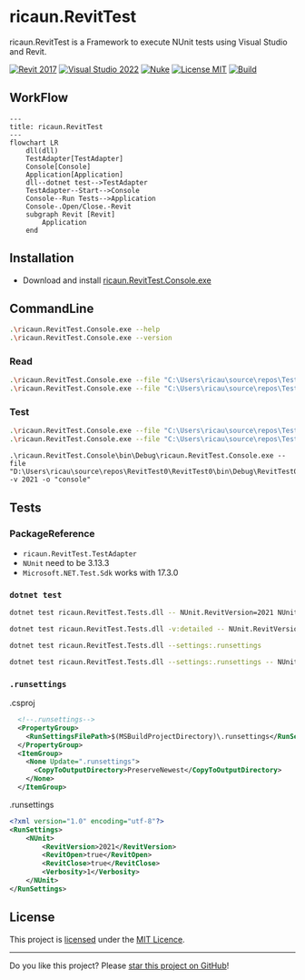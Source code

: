 # ricaun.RevitTest

ricaun.RevitTest is a Framework to execute NUnit tests using Visual Studio and Revit.

[![Revit 2017](https://img.shields.io/badge/Revit-2017+-blue.svg)](https://github.com/ricaun-io/ricaun.RevitTest)
[![Visual Studio 2022](https://img.shields.io/badge/Visual%20Studio-2022-blue)](https://github.com/ricaun-io/ricaun.RevitTest)
[![Nuke](https://img.shields.io/badge/Nuke-Build-blue)](https://nuke.build/)
[![License MIT](https://img.shields.io/badge/License-MIT-blue.svg)](LICENSE)
[![Build](https://github.com/ricaun-io/ricaun.RevitTest/actions/workflows/Build.yml/badge.svg)](https://github.com/ricaun-io/ricaun.RevitTest/actions)

## WorkFlow

```mermaid
---
title: ricaun.RevitTest
---
flowchart LR
    dll(dll)
    TestAdapter[TestAdapter]
    Console[Console]
    Application[Application]
    dll--dotnet test-->TestAdapter
    TestAdapter--Start-->Console
    Console--Run Tests-->Application
    Console-.Open/Close.-Revit
    subgraph Revit [Revit]
        Application
    end
```

## Installation

* Download and install [ricaun.RevitTest.Console.exe](https://github.com/ricaun-io/ricaun.RevitTest/releases/latest/download/ricaun.RevitTest.Console.zip)

## CommandLine

```bash
.\ricaun.RevitTest.Console.exe --help
.\ricaun.RevitTest.Console.exe --version
```

### Read
```bash
.\ricaun.RevitTest.Console.exe --file "C:\Users\ricau\source\repos\TestProject.Tests\TestProject.Tests\bin\Debug\TestProject.Tests.dll" --read
.\ricaun.RevitTest.Console.exe --file "C:\Users\ricau\source\repos\TestProject.Tests\TestProject.Tests\bin\Debug\TestProject.Tests.dll" --read --output "output.json"
```

### Test
```bash
.\ricaun.RevitTest.Console.exe --file "C:\Users\ricau\source\repos\TestProject.Tests\TestProject.Tests\bin\Debug\TestProject.Tests.dll" --output "console"
.\ricaun.RevitTest.Console.exe --file "C:\Users\ricau\source\repos\TestProject.Tests\TestProject.Tests\bin\Debug\TestProject.Tests.dll" -v 2021 -o "console" --close
```

```
.\ricaun.RevitTest.Console\bin\Debug\ricaun.RevitTest.Console.exe --file "D:\Users\ricau\source\repos\RevitTest0\RevitTest0\bin\Debug\RevitTest0.dll" -v 2021 -o "console"
```

## Tests
### PackageReference 

* `ricaun.RevitTest.TestAdapter`
* `NUnit` need to be 3.13.3
* `Microsoft.NET.Test.Sdk` works with 17.3.0

### `dotnet test`
```bash
dotnet test ricaun.RevitTest.Tests.dll -- NUnit.RevitVersion=2021 NUnit.RevitOpen=true NUnit.RevitClose=true
```
```bash
dotnet test ricaun.RevitTest.Tests.dll -v:detailed -- NUnit.RevitVersion=2021 NUnit.RevitOpen=True NUnit.RevitClose=True NUnit.Verbosity=1
```
```bash
dotnet test ricaun.RevitTest.Tests.dll --settings:.runsettings
```
```bash
dotnet test ricaun.RevitTest.Tests.dll --settings:.runsettings -- NUnit.RevitVersion=2023
```

### `.runsettings`
.csproj
```xml
  <!--.runsettings-->
  <PropertyGroup>
    <RunSettingsFilePath>$(MSBuildProjectDirectory)\.runsettings</RunSettingsFilePath>
  </PropertyGroup>
  <ItemGroup>
    <None Update=".runsettings">
      <CopyToOutputDirectory>PreserveNewest</CopyToOutputDirectory>
    </None>
  </ItemGroup>
```
.runsettings
```xml
<?xml version="1.0" encoding="utf-8"?>
<RunSettings>
	<NUnit>
		<RevitVersion>2021</RevitVersion>
		<RevitOpen>true</RevitOpen>
		<RevitClose>true</RevitClose>
		<Verbosity>1</Verbosity>
	</NUnit>
</RunSettings>
```

## License

This project is [licensed](LICENSE) under the [MIT Licence](https://en.wikipedia.org/wiki/MIT_License).

---

Do you like this project? Please [star this project on GitHub](https://github.com/ricaun-io/ricaun.RevitTest/stargazers)!